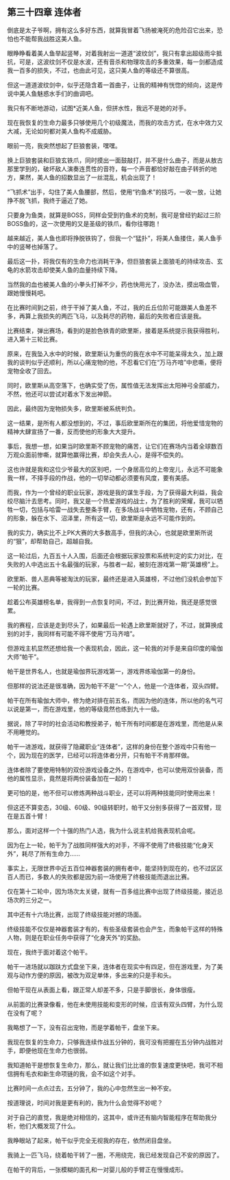 ## 第三十四章 连体者

倒底是太子爷啊，拥有这么多好东西，就算我冒着飞扬被淹死的危险召它出来，恐怕也不能帮我战胜这美人鱼。

眼睁睁看着美人鱼举起竖琴，对着我射出一道道“波纹剑”，我只有拿出超级雨伞抵抗，可是，这波纹剑不仅是水波，还有音杀和物理攻击的多重效果，每一剑都造成我一百多的损失，不过，也由此可见，这只美人鱼的等级还不算很高。

但这一道道波纹剑中，似乎还隐含着一首曲子，让我的精神有恍惚的倾向，这是传说中美人鱼魅惑水手们的曲调吧。

我只有不断地游动，试图\*近美人鱼，但拼水性，我远不是她的对手。

现在我恢复的生命力最多只够使用几个初级魔法，而我的攻击方式，在水中效力又大减，无论如何都对美人鱼构不成威胁。

眼前一亮，我突然想起了巨狼套装，嘿嘿。

换上巨狼套装和巨狼玄铁爪，同时摸出一面鼓敲打，并不是什么曲子，而是从敖古那里学到的，破坏敌人演奏连贯性的音符，每一个声音都恰好敲在曲子转折的地方，果然，美人鱼的招数显出了一丝混乱，机会出现了！

“飞抓术”出手，勾住了美人鱼腰部，然后，使用“钓鱼术”的技巧，一收一放，让她挣不脱飞抓，我终于逼近了她。

只要身为鱼类，就算是BOSS，同样会受到钓鱼术的克制，我可是曾经钓起过三阶BOSS鱼的，这一次使用的又是圣级的铁爪，看你往哪跑！

越来越近，美人鱼也即将挣脱铁钩了，但我一个“猛扑”，将美人鱼搂住，美人鱼手中的竖琴也掉落了。

最后这一扑，将我仅有的生命力也消耗干净，但巨狼套装上面狼毛的持续攻击、玄龟的水箭攻击却使美人鱼的血量持续下降。

当然我的血也被美人鱼的小拳头打掉不少，药也快用光了，没办法，摸出吸血管，跟她慢慢耗吧。

在比赛时间到之前，终于干掉了美人鱼，不过，我的丘丘位阶可能跟美人鱼差不多，再算上我损失的两匹飞马，以及耗尽的药物，最后的失败者应该是我。

比赛结束，弹出赛场，看到的是脸色铁青的欧里斯，接着是系统提示我获得胜利，进入第十三轮比赛。

原来，在我坠入水中的时候，欧里斯认为重伤的我在水中不可能呆得太久，加上跟我的谈判似乎还顺利，所以心痛宠物的他，不忍看它们在“万马齐喑”中悲嘶，便将宠物全收了回去。

同时，欧里斯从高空落下，也确实受了伤，属性值无法发挥出太阳神弓全部威力，不然，他还可以尝试对着水下发出神箭。

因此，最终因为宠物损失多，欧里斯被系统判负。

这一结果，是所有人都没想到的，不过，事后欧里斯所在的集团，将他爱惜宠物的精神大肆宣扬了一番，反而使他的形象大大提升。

事后，我想一想，如果当时欧里斯不顾宠物的痛苦，让它们在赛场内当着全球数百万观众面前惨嘶，就算他赢得比赛，却会失去人心，是得不偿失的。

这也许就是我和这位少爷最大的区别吧，一个身居高位的上帝宠儿，永远不可能象我一样，不择手段的作战，他的一切举动都必须要有风度，要有美感。

而我，作为一个曾经的职业玩家，游戏是我的谋生手段，为了获得最大利益，我会绞尽脑汁去思考。同时，我又是一个热爱游戏的战士，为了胜利的荣耀，我可以牺牲一切，包括与哈雷一战失去整条手臂，在多场战斗中牺牲宠物，还有，不顾自己的形象，躲在水下、沼泽里，所有这一切，欧里斯是永远不可能作到的。

我的实力，确实比不上PK大赛的大多数高手，但我的决心，也就是欧里斯所说的“狠”，却帮助自己，超越自我。

这一轮过后，九百五十人入围，后面还会根据玩家投票和系统判定的实力对比，在失败的人中选出五十名最强的玩家，与胜者一起，被刻在游戏第一期“英雄榜”上。

欧里斯、兽人恶典等被淘汰的玩家，最终还是进入英雄榜，不过他们没机会参加下一轮的比赛。

趁着公布英雄榜名单，我得到一点恢复时间，不过，到比赛开始，我还是感觉很累。

我的赛程，应该是走到尽头了，如果最后一轮遇上欧里斯就好了，不过，就算换成别的对手，我同样有可能不得不使用“万马齐喑”。

但游戏主机显然还想给我一个表现机会，因此，这一轮我的对手是来自印度的瑜伽大师“帕干”。

帕干是世界名人，也就是瑜伽界玩游戏第一，游戏界练瑜伽第一的身份。

但那样的说法还是很准确，因为帕干不是“一”个人，他是一个连体者，双头四臂。

帕干在所有瑜伽大师中，修为绝对排在前五名，而因为他的连体，所以他的名气可以说是第一，而在游戏里，他的等级竟然也练到九十一级。

据说，除了平时的社会活动和教授弟子，帕干所有时间都是在游戏里，而他是从来不用睡觉的。

帕干一进游戏，就获得了隐藏职业“连体者”，这样的身份在整个游戏中只有他一个，因为现在的医学，已经可以将连体者分开，只有帕干不肯那样做。

连体者除了要使用特制的双份游戏设备之外，在游戏中，也可以使用双份装备，而他的属性显示，竟然是将两份装备加在一起的！

更可怕的是，他不但可以修炼两种战斗职业，还可以将两种技能同时使用出来！

但这还不算变态，30级、60级、90级转职时，帕干又分别多获得了一首双臂，现在是五首十臂！

那么，面对这样一个十强的热门人选，我为什么说主机给我表现机会呢。

因为在上一轮，帕干为了战胜同样强大的对手，不得不使用了终极技能“化身天外”，耗尽了所有生命力……

事实上，无限世界中近五百位神器套装的拥有者中，能坚持到现在的，也不过区区百人而已，多数人的失败都是因为前一场使用了终极技能而退出比赛。

仅在第十二轮中，因为场次太关键，就有一百多组比赛中出现了终级技能，接近总场次的三分之一。

其中还有十六场比赛，出现了终级技能对撼的场面。

终级技能不仅仅是神器套装才有的，有些圣级套装也会产生，而象帕干这样的特殊人物，则是在职业任务中获得了“化身天外”的奖励。

现在，我终于面对着这个帕干。

帕干一进场就以跏趺方式盘坐下来，连体者在现实中有四足，但在游戏里，为了美观与动作方便的原因，被改为双足单体，多出来的只是手和头。

但帕干现在从表面上看，跟正常人却差不多，只是手脚很长，身体很瘦。

从前面的比赛录像看，他在未使用技能和变形的时候，应该有双头四臂，为什么现在没有了呢？

我略想了一下，没有召出宠物，而是学着帕干，盘坐下来。

我现在恢复的生命力，只够我连续作战五分钟的，我可没有把握在五分钟内战胜对手，即便他现在生命力也很弱。

我知道帕干是想恢复生命力，那么，就让我们比比谁的恢复速度更快吧，我可不相信拥有毛衣和新生命项链的我，会不如这个对手。

比赛时间一点点过去，五分钟了，我的心中忽然生出一种不安。

按道理说，时间对我是更有利的，我为什么会觉得不妙呢？

对于自己的直觉，我是绝对相信的，这其中，或许还有脑内智能程序在帮助我分析，他们大概发现了什么。

我睁眼站了起来，帕干似乎完全无视我的存在，依然闭目盘坐。

我骑上一匹飞马，绕着帕干转了一圈，不用绕完，我已经发现自己不安的原因了。

在帕干的背后，一张模糊的面孔和一对婴儿般的手臂正在慢慢成形。

